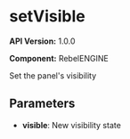 # setVisible

**API Version:** 1.0.0

**Component:** RebelENGINE

Set the panel's visibility

## Parameters

- **visible**: New visibility state

